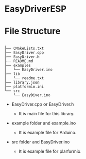 # EasyDriverESP


# File Structure
```
.
├── CMakeLists.txt
├── EasyDriver.cpp
├── EasyDriver.h
├── README.md
├── examples
│   └── EasyDriver.ino
├── lib
│   └── readme.txt
├── library.json
├── platformio.ini
└── src
    └── EasyDiver.ino

```

 - EasyDriver.cpp or EasyDriver.h
    - It is main file for this library.

 - example folder and example.ino
    - It is example file for Arduino.

 - src folder and EasyDriver.ino
    - It is example file for plarformio.
